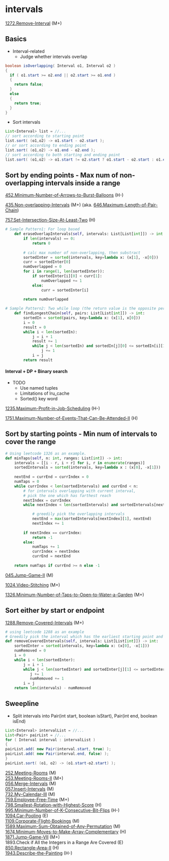 # intervals

[1272.Remove-Interval](https://github.com/wisdompeak/LeetCode/tree/master/Greedy/1272.Remove-Interval) (M+)

## Basics

* Interval-related
  * Judge whether intervals overlap

```java
boolean isOverlapping( Interval o1, Interval o2 )
{
  if ( o1.start >= o2.end || o2.start >= o1.end )
  {
    return false;
  }
  else
  {
    return true;
  }
}
```

* Sort intervals

```java
List<Interval> list = //...
// sort according to starting point
list.sort( (o1,o2) -> o1.start - o2.start );
// or sort according to ending point
list.sort( (o1,o2) -> o1.end - o2.end );
// sort according to both starting and ending point
list.sort( (o1,o2) -> o1.start != o2.start ? o1.start - o2.start : o1.end - o2.end );
```

## Sort by ending points - Max num of non-overlapping intervals inside a range

[452.Minimum-Number-of-Arrows-to-Burst-Balloons](https://github.com/wisdompeak/LeetCode/tree/master/Greedy/452.Minimum-Number-of-Arrows-to-Burst-Balloons) (H-)

[435.Non-overlapping-Intervals](https://github.com/wisdompeak/LeetCode/tree/master/Greedy/435.Non-overlapping-Intervals) (M+) (aka. [646.Maximum-Length-of-Pair-Chain](https://github.com/wisdompeak/LeetCode/tree/master/Greedy/646.Maximum-Length-of-Pair-Chain))

[757.Set-Intersection-Size-At-Least-Two](https://github.com/wisdompeak/LeetCode/tree/master/Greedy/757.Set-Intersection-Size-At-Least-Two) (H)

```python
# Sample Pattern1: For loop based
    def eraseOverlapIntervals(self, intervals: List[List[int]]) -> int:
        if len(intervals) == 0:
            return 0
        
        # calc max number of non-overlapping, then substract
        sortedInter = sorted(intervals, key=lambda x: (x[1], -x[0]))
        curr = sortedInter[0]
        numOverlapped = 0
        for i in range(1, len(sortedInter)):
            if sortedInter[i][0] < curr[1]:
                numOverlapped += 1
            else:
                curr = sortedInter[i]
        
        return numOverlapped       

# Sample Pattern2: Two while loop (the return value is the opposite per problem description)
    def findLongestChain(self, pairs: List[List[int]]) -> int:
        sortedIn = sorted(pairs, key=lambda x: (x[1], x[0]))
        i = 0
        result = 0
        while i < len(sortedIn):
            j = i + 1
            result += 1
            while j < len(sortedIn) and sortedIn[j][0] <= sortedIn[i][1]:
                j += 1
            i = j
        return result
```

#### Interval + DP + Binary search

* TODO
  * Use named tuples
  * Limitations of lru_cache
  * Sorted() key word

[1235.Maximum-Profit-in-Job-Scheduling](https://github.com/wisdompeak/LeetCode/tree/master/Greedy/1235.Maximum-Profit-in-Job-Scheduling) (H-)

[1751.Maximum-Number-of-Events-That-Can-Be-Attended-II](https://github.com/wisdompeak/LeetCode/tree/master/Greedy/1751.Maximum-Number-of-Events-That-Can-Be-Attended-II) (H)

## Sort by starting points - Min num of intervals to cover the range

```python
# Using leetcode 1326 as an example.
def minTaps(self, n: int, ranges: List[int]) -> int:
    intervals = [[i - r, i + r] for i, r in enumerate(ranges)]
    sortedIntervals = sorted(intervals, key=lambda x : (x[0], -x[1])) 
        
    nextEnd = currEnd = currIndex = 0
    numTaps = 0
    while currIndex < len(sortedIntervals) and currEnd < n:
        # for intervals overlapping with current interval,
        # pick the one which has farthest reach
        nextIndex = currIndex
        while nextIndex < len(sortedIntervals) and sortedIntervals[nextIndex][0] <= currEnd:

            # greedily pick the overlapping intervals 
            nextEnd = max(sortedIntervals[nextIndex][1], nextEnd)
            nextIndex += 1
                
        if nextIndex == currIndex:
            return -1
        else:            
            numTaps += 1                
            currIndex = nextIndex
            currEnd = nextEnd
                
    return numTaps if currEnd >= n else -1       
```

[045.Jump-Game-II](https://github.com/wisdompeak/LeetCode/tree/master/Greedy/045.Jump-Game-II) (M)

[1024.Video-Stitching](https://github.com/wisdompeak/LeetCode/tree/master/Greedy/1024.Video-Stitching) (M+)

[1326.Minimum-Number-of-Taps-to-Open-to-Water-a-Garden](https://github.com/wisdompeak/LeetCode/tree/master/Greedy/1326.Minimum-Number-of-Taps-to-Open-to-Water-a-Garden) (M+)

## Sort either by start or endpoint

[1288.Remove-Covered-Intervals](https://github.com/wisdompeak/LeetCode/tree/master/Greedy/1288.Remove-Covered-Intervals) (M+)

```python
# using leetcode 1288 as an example
# Greedily pick the interval which has the earliest starting point and biggest length
def removeCoveredIntervals(self, intervals: List[List[int]]) -> int:    
    sortedInter = sorted(intervals, key=lambda x: (x[0], -x[1]))
    numRemoved = 0
    i = 0
    while i < len(sortedInter):
        j = i + 1
        while j < len(sortedInter) and sortedInter[j][1] <= sortedInter[i][1]:
           j += 1
           numRemoved += 1
        i = j
    return len(intervals) - numRemoved
```

## Sweepline

* Split intervals into Pair(int start, boolean isStart), Pair(int end, boolean isEnd)

```java
List<Interval> intervalList = //...
List<Pair> pairList = //...
for ( Interval interval : intervalList )
{
pairList.add( new Pair(interval.start, true) );
pairList.add( new Pair(interval.end, false) );
}
pairList.sort( (o1, o2) -> (o1.start-o2.start) );
```

[252.Meeting-Rooms](https://github.com/wisdompeak/LeetCode/tree/master/Others/252.Meeting-Rooms) (M)\
[253.Meeting-Rooms-II](https://github.com/wisdompeak/LeetCode/tree/master/Others/253.Meeting-Rooms-II) (M+)\
[056.Merge-Intervals](https://github.com/wisdompeak/LeetCode/tree/master/Others/056.Merge-Intervals) (M)\
[057.Insert-Intervals](https://github.com/wisdompeak/LeetCode/tree/master/Others/057.Insert-Interval) (M)\
[732.My-Calendar-III](https://github.com/wisdompeak/LeetCode/tree/master/Others/732.My-Calendar-III) (M)\
[759.Employee-Free-Time](https://github.com/wisdompeak/LeetCode/tree/master/Others/759.Employee-Free-Time) (M+)\
[798.Smallest-Rotation-with-Highest-Score](https://github.com/wisdompeak/LeetCode/tree/master/Others/798.Smallest-Rotation-with-Highest-Score) (H)\
[995.Minimum-Number-of-K-Consecutive-Bit-Flips](https://github.com/wisdompeak/LeetCode/tree/master/Others/995.Minimum-Number-of-K-Consecutive-Bit-Flips) (H-)\
[1094.Car-Pooling](https://github.com/wisdompeak/LeetCode/tree/master/Others/1094.Car-Pooling) (E)\
[1109.Corporate-Flight-Bookings](https://github.com/wisdompeak/LeetCode/tree/master/Others/1109.Corporate-Flight-Bookings) (M)\
[1589.Maximum-Sum-Obtained-of-Any-Permutation](https://github.com/wisdompeak/LeetCode/tree/master/Others/1589.Maximum-Sum-Obtained-of-Any-Permutation) (M)\
[1674.Minimum-Moves-to-Make-Array-Complementary](https://github.com/wisdompeak/LeetCode/tree/master/Others/1674.Minimum-Moves-to-Make-Array-Complementary) (H)\
[1871.Jump-Game-VII](https://github.com/wisdompeak/LeetCode/tree/master/Others/1871.Jump-Game-VII) (M+)\
1893.Check if All the Integers in a Range Are Covered (E)\
[850.Rectangle-Area-II](https://github.com/wisdompeak/LeetCode/tree/master/Others/850.Rectangle-Area-II) (H)\
[1943.Describe-the-Painting](https://github.com/wisdompeak/LeetCode/tree/master/Others/1943.Describe-the-Painting) (H-)
